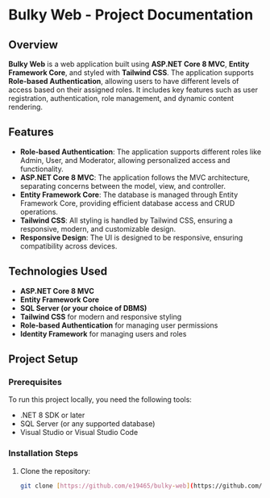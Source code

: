# Bulky Web - Project Documentation

## Overview

**Bulky Web** is a web application built using **ASP.NET Core 8 MVC**, **Entity Framework Core**, and styled with **Tailwind CSS**. The application supports **Role-based Authentication**, allowing users to have different levels of access based on their assigned roles. It includes key features such as user registration, authentication, role management, and dynamic content rendering.

## Features

- **Role-based Authentication**: The application supports different roles like Admin, User, and Moderator, allowing personalized access and functionality.
- **ASP.NET Core 8 MVC**: The application follows the MVC architecture, separating concerns between the model, view, and controller.
- **Entity Framework Core**: The database is managed through Entity Framework Core, providing efficient database access and CRUD operations.
- **Tailwind CSS**: All styling is handled by Tailwind CSS, ensuring a responsive, modern, and customizable design.
- **Responsive Design**: The UI is designed to be responsive, ensuring compatibility across devices.

## Technologies Used

- **ASP.NET Core 8 MVC**
- **Entity Framework Core**
- **SQL Server (or your choice of DBMS)**
- **Tailwind CSS** for modern and responsive styling
- **Role-based Authentication** for managing user permissions
- **Identity Framework** for managing users and roles

## Project Setup

### Prerequisites

To run this project locally, you need the following tools:

- .NET 8 SDK or later
- SQL Server (or any supported database)
- Visual Studio or Visual Studio Code

### Installation Steps

1. Clone the repository:

   ```bash
   git clone [https://github.com/e19465/bulky-web](https://github.com/e19465/Bulky-Web-Project).git
